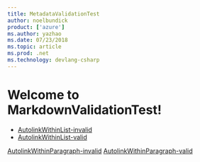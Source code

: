 ```yaml
---
title: MetadataValidationTest
author: noelbundick
product: ['azure']
ms.author: yazhao
ms.date: 07/23/2018
ms.topic: article
ms.prod: .net
ms.technology: devlang-csharp
---
```

# Welcome to MarkdownValidationTest!

- [AutolinkWithinList-invalid](http://docs.microsoft.com/en-us)
- [AutolinkWithinList-valid](http://docs.microsoft.com/nolocale)

[AutolinkWithinParagraph-invalid](http://docs.microsoft.com/en-us)
[AutolinkWithinParagraph-valid](http://docs.microsoft.com/nolocale)

